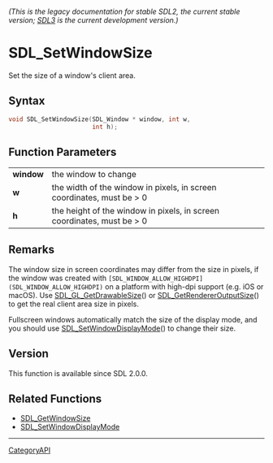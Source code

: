 ###### (This is the legacy documentation for stable SDL2, the current stable version; [SDL3](https://wiki.libsdl.org/SDL3/) is the current development version.)
# SDL_SetWindowSize

Set the size of a window's client area.

## Syntax

```c
void SDL_SetWindowSize(SDL_Window * window, int w,
                       int h);

```

## Function Parameters

|                |                                                                        |
| -------------- | ---------------------------------------------------------------------- |
| **window**     | the window to change                                                   |
| **w**          | the width of the window in pixels, in screen coordinates, must be > 0  |
| **h**          | the height of the window in pixels, in screen coordinates, must be > 0 |

## Remarks

The window size in screen coordinates may differ from the size in pixels,
if the window was created with
`[SDL_WINDOW_ALLOW_HIGHDPI](SDL_WINDOW_ALLOW_HIGHDPI)` on a platform with
high-dpi support (e.g. iOS or macOS). Use
[SDL_GL_GetDrawableSize](SDL_GL_GetDrawableSize)() or
[SDL_GetRendererOutputSize](SDL_GetRendererOutputSize)() to get the real
client area size in pixels.

Fullscreen windows automatically match the size of the display mode, and
you should use [SDL_SetWindowDisplayMode](SDL_SetWindowDisplayMode)() to
change their size.

## Version

This function is available since SDL 2.0.0.

## Related Functions

* [SDL_GetWindowSize](SDL_GetWindowSize)
* [SDL_SetWindowDisplayMode](SDL_SetWindowDisplayMode)

----
[CategoryAPI](CategoryAPI)

